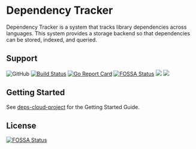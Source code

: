 # Dependency Tracker

Dependency Tracker is a system that tracks library dependencies across languages.
This system provides a storage backend so that dependencies can be stored, indexed, and queried.

## Support

![GitHub](https://img.shields.io/github/license/deps-cloud/tracker.svg)
[![Build Status](https://travis-ci.com/deps-cloud/tracker.svg?branch=master)](https://travis-ci.com/deps-cloud/tracker)
[![Go Report Card](https://goreportcard.com/badge/github.com/deps-cloud/tracker)](https://goreportcard.com/report/github.com/deps-cloud/tracker)
[![FOSSA Status](https://app.fossa.io/api/projects/git%2Bgithub.com%2Fdeps-cloud%2Ftracker.svg?type=shield)](https://app.fossa.io/projects/git%2Bgithub.com%2Fdeps-cloud%2Ftracker?ref=badge_shield)
[![](https://images.microbadger.com/badges/image/depscloud/tracker.svg)](https://microbadger.com/images/depscloud/tracker)
[![](https://images.microbadger.com/badges/version/depscloud/tracker.svg)](https://microbadger.com/images/depscloud/tracker)

## Getting Started

See [deps-cloud-project](https://github.com/deps-cloud/deps-cloud-project) for the Getting Started Guide.


## License
[![FOSSA Status](https://app.fossa.io/api/projects/git%2Bgithub.com%2Fdeps-cloud%2Ftracker.svg?type=large)](https://app.fossa.io/projects/git%2Bgithub.com%2Fdeps-cloud%2Ftracker?ref=badge_large)